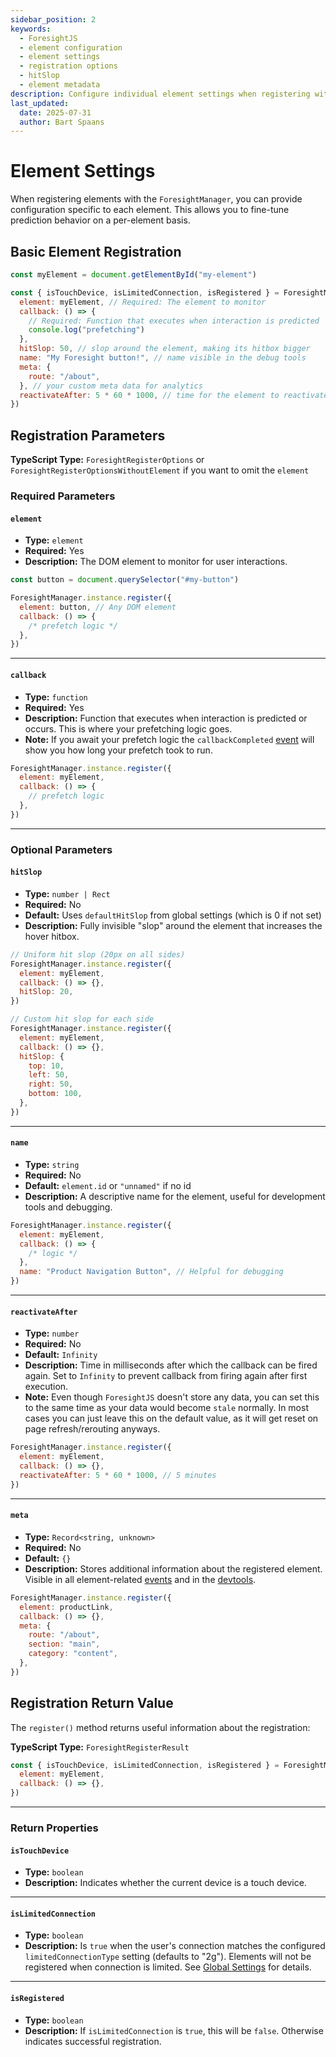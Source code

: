 ```yaml
---
sidebar_position: 2
keywords:
  - ForesightJS
  - element configuration
  - element settings
  - registration options
  - hitSlop
  - element metadata
description: Configure individual element settings when registering with ForesightManager
last_updated:
  date: 2025-07-31
  author: Bart Spaans
---
```


# Element Settings

When registering elements with the `ForesightManager`, you can provide configuration specific to each element. This allows you to fine-tune prediction behavior on a per-element basis.

## Basic Element Registration

```javascript
const myElement = document.getElementById("my-element")

const { isTouchDevice, isLimitedConnection, isRegistered } = ForesightManager.instance.register({
  element: myElement, // Required: The element to monitor
  callback: () => {
    // Required: Function that executes when interaction is predicted
    console.log("prefetching")
  },
  hitSlop: 50, // slop around the element, making its hitbox bigger
  name: "My Foresight button!", // name visible in the debug tools
  meta: {
    route: "/about",
  }, // your custom meta data for analytics
  reactivateAfter: 5 * 60 * 1000, // time for the element to reactivate after the callback has been hit
})
```

## Registration Parameters

**TypeScript Type:** `ForesightRegisterOptions` or `ForesightRegisterOptionsWithoutElement` if you want to omit the `element`

### Required Parameters

#### `element`

- **Type:** `element`
- **Required:** Yes
- **Description:** The DOM element to monitor for user interactions.

```javascript
const button = document.querySelector("#my-button")

ForesightManager.instance.register({
  element: button, // Any DOM element
  callback: () => {
    /* prefetch logic */
  },
})
```

---

#### `callback`

- **Type:** `function`
- **Required:** Yes
- **Description:** Function that executes when interaction is predicted or occurs. This is where your prefetching logic goes.
- **Note:** If you await your prefetch logic the `callbackCompleted` [event](/docs/events#callbackcompleted) will show you how long your prefetch took to run.

```javascript
ForesightManager.instance.register({
  element: myElement,
  callback: () => {
    // prefetch logic
  },
})
```

---

### Optional Parameters

#### `hitSlop`

- **Type:** `number | Rect`
- **Required:** No
- **Default:** Uses `defaultHitSlop` from global settings (which is 0 if not set)
- **Description:** Fully invisible "slop" around the element that increases the hover hitbox.

```javascript
// Uniform hit slop (20px on all sides)
ForesightManager.instance.register({
  element: myElement,
  callback: () => {},
  hitSlop: 20,
})

// Custom hit slop for each side
ForesightManager.instance.register({
  element: myElement,
  callback: () => {},
  hitSlop: {
    top: 10,
    left: 50,
    right: 50,
    bottom: 100,
  },
})
```

---

#### `name`

- **Type:** `string`
- **Required:** No
- **Default:** `element.id` or `"unnamed"` if no id
- **Description:** A descriptive name for the element, useful for development tools and debugging.

```javascript
ForesightManager.instance.register({
  element: myElement,
  callback: () => {
    /* logic */
  },
  name: "Product Navigation Button", // Helpful for debugging
})
```

---

#### `reactivateAfter`

- **Type:** `number`
- **Required:** No
- **Default:** `Infinity`
- **Description:** Time in milliseconds after which the callback can be fired again. Set to `Infinity` to prevent callback from firing again after first execution.
- **Note:** Even though `ForesightJS` doesn't store any data, you can set this to the same time as your data would become `stale` normally. In most cases you can just leave this on the default value, as it will get reset on page refresh/rerouting anyways.

```javascript
ForesightManager.instance.register({
  element: myElement,
  callback: () => {},
  reactivateAfter: 5 * 60 * 1000, // 5 minutes
})
```

---

#### `meta`

- **Type:** `Record<string, unknown>`
- **Required:** No
- **Default:** `{}`
- **Description:** Stores additional information about the registered element. Visible in all element-related [events](/docs/events) and in the [devtools](/docs/debugging/devtools).

```javascript
ForesightManager.instance.register({
  element: productLink,
  callback: () => {},
  meta: {
    route: "/about",
    section: "main",
    category: "content",
  },
})
```

## Registration Return Value

The `register()` method returns useful information about the registration:

**TypeScript Type:** `ForesightRegisterResult`

```javascript
const { isTouchDevice, isLimitedConnection, isRegistered } = ForesightManager.instance.register({
  element: myElement,
  callback: () => {},
})
```

---

### Return Properties

#### `isTouchDevice`

- **Type:** `boolean`
- **Description:** Indicates whether the current device is a touch device.

---

#### `isLimitedConnection`

- **Type:** `boolean`
- **Description:** Is `true` when the user's connection matches the configured `limitedConnectionType` setting (defaults to "2g"). Elements will not be registered when connection is limited. See [Global Settings](/docs/configuration/global-settings#limitedconnectiontype) for details.

---

#### `isRegistered`

- **Type:** `boolean`
- **Description:** If `isLimitedConnection` is `true`, this will be `false`. Otherwise indicates successful registration.
